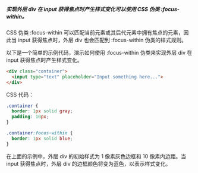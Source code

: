 ##### 实现外层 div 在 input 获得焦点时产生样式变化可以使用 CSS 伪类 :focus-within。

CSS 伪类 :focus-within 可以匹配当前元素或其后代元素中拥有焦点的元素，因此当 input 获得焦点时，外层 div 也会匹配到 :focus-within 伪类的样式规则。

以下是一个简单的示例代码，演示如何使用 :focus-within 伪类来实现外层 div 在 input 获得焦点时产生样式变化。

```HTML
<div class="container">
  <input type="text" placeholder="Input something here...">
</div>
```
CSS 代码：
```CSS
.container {
  border: 1px solid gray;
  padding: 10px;
}

.container:focus-within {
  border: 1px solid blue;
}
```

在上面的示例中，外层 div 的初始样式为 1 像素灰色边框和 10 像素内边距。当 input 获得焦点时，外层 div 的边框颜色将变为蓝色，以表示样式变化。



